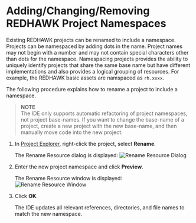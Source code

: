 # Adding/Changing/Removing REDHAWK Project Namespaces

Existing REDHAWK projects can be renamed to include a namespace. Projects can be namespaced by adding dots in the name. Project names may not begin with a number and may not contain special characters other than dots for the namespace. Namespacing projects provides the ability to uniquely identify projects that share the same base name but have different implementations and also provides a logical grouping of resources. For example, the REDHAWK basic assets are namspaced as `rh.xxxx`.

The following procedure explains how to rename a project to include a namespace.


> **NOTE**  
> The IDE only supports automatic refactoring of project namespaces, not project base-names. If you want to change the base-name of a project, create a new project with the new base-name, and then manually move code into the new project.  

1.  In <abbr title="See Glossary.">Project Explorer</abbr>, right-click the project, select **Rename**.

    The Rename Resource dialog is displayed:
    ![Rename Resource Dialog](images/Rename_Resource_dialog.png)

2.  Enter the new project namespace and click **Preview**.

    The Rename Resource window is displayed:
    ![Rename Resource Window](images/Rename_Resource_window.png)

3.  Click **OK**.

    The IDE updates all relevant references, directories, and file names to match the new namespace.

